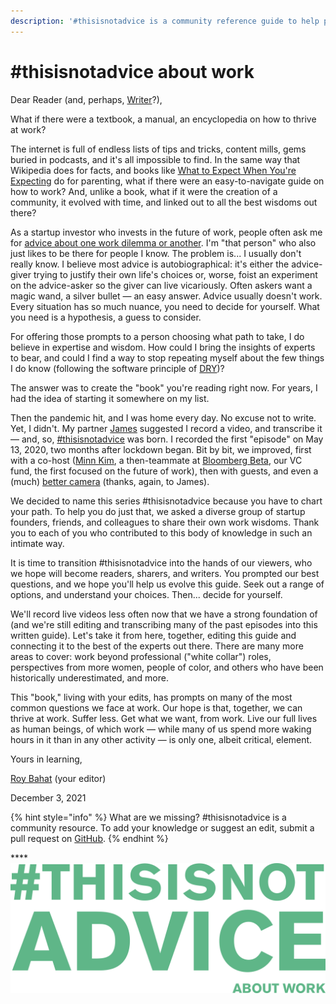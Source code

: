 ```yaml
---
description: '#thisisnotadvice is a community reference guide to help people at work.'
---
```


# #thisisnotadvice about work

Dear Reader (and, perhaps, [Writer](https://www.thisisnotadvice.work/contribute-your-own-thisisnotadvice)?),

What if there were a textbook, a manual, an encyclopedia on how to thrive at work?

The internet is full of endless lists of tips and tricks, content mills, gems buried in podcasts, and it's all impossible to find. In the same way that Wikipedia does for facts, and books like [What to Expect When You're Expecting](https://www.amazon.com/What-Expect-When-Youre-Expecting/dp/0761148574/ref=asc\_df\_0761148574/?tag=hyprod-20\&linkCode=df0\&hvadid=312130960442\&hvpos=\&hvnetw=g\&hvrand=16872339124321040207\&hvpone=\&hvptwo=\&hvqmt=\&hvdev=c\&hvdvcmdl=\&hvlocint=\&hvlocphy=9031970\&hvtargid=pla-489589977276\&psc=1) do for parenting, what if there were an easy-to-navigate guide on how to work? And, unlike a book, what if it were the creation of a community, it evolved with time, and linked out to all the best wisdoms out there?

As a startup investor who invests in the future of work, people often ask me for [advice about one work dilemma or another](https://also.roybahat.com/would-you-like-career-advice-ac8314f2ea8f). I'm "that person" who also just likes to be there for people I know. The problem is... I usually don't really know. I believe most advice is autobiographical: it's either the advice-giver trying to justify their own life's choices or, worse, foist an experiment on the advice-asker so the giver can live vicariously. Often askers want a magic wand, a silver bullet — an easy answer. Advice usually doesn't work. Every situation has so much nuance, you need to decide for yourself. What you need is a hypothesis, a guess to consider.

For offering those prompts to a person choosing what path to take, I do believe in expertise and wisdom. How could I bring the insights of experts to bear, and could I find a way to stop repeating myself about the few things I do know (following the software principle of [DRY](https://en.wikipedia.org/wiki/Don't\_repeat\_yourself))?

The answer was to create the "book" you're reading right now. For years, I had the idea of starting it somewhere on my list.

Then the pandemic hit, and I was home every day. No excuse not to write. Yet, I didn't. My partner [James](http://twitter.com/jamescham) suggested I record a video, and transcribe it — and, so, [#thisisnotadvice](https://www.thisisnotadvice.work/contribute-your-own-thisisnotadvice) was born. I recorded the first "episode" on May 13, 2020, two months after lockdown began. Bit by bit, we improved, first with a co-host ([Minn Kim](http://twitter.com/minney\_cat), a then-teammate at [Bloomberg Beta](http://bloombergbeta.com), our VC fund, the first focused on the future of work), then with guests, and even a (much) [better camera](https://twitter.com/roybahat/status/1304156601167691777) (thanks, again, to James).

We decided to name this series #thisisnotadvice because you have to chart your path. To help you do just that, we asked a diverse group of startup founders, friends, and colleagues to share their own work wisdoms. Thank you to each of you who contributed to this body of knowledge in such an intimate way.

It is time to transition #thisisnotadvice into the hands of our viewers, who we hope will become readers, sharers, and writers. You prompted our best questions, and we hope you'll help us evolve this guide. Seek out a range of options, and understand your choices. Then... decide for yourself.

We'll record live videos less often now that we have a strong foundation of (and we're still editing and transcribing many of the past episodes into this written guide). Let's take it from here, together, editing this guide and connecting it to the best of the experts out there. There are many more areas to cover: work beyond professional ("white collar") roles, perspectives from more women, people of color, and others who have been historically underestimated, and more.

This "book," living with your edits, has prompts on many of the most common questions we face at work. Our hope is that, together, we can thrive at work. Suffer less. Get what we want, from work. Live our full lives as human beings, of which work — while many of us spend more waking hours in it than in any other activity — is only one, albeit critical, element.

Yours in learning,

[Roy Bahat](http://twitter.com/roybahat) (your editor)

December 3, 2021



{% hint style="info" %}
What are we missing? #thisisnotadvice is a community resource. To add your knowledge or suggest an edit, submit a pull request on [GitHub](https://github.com/roybahat/thisisnotadvice).
{% endhint %}

****![](<.gitbook/assets/image (1) (1).png>)
